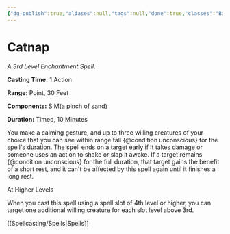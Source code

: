```yaml
---
{"dg-publish":true,"aliases":null,"tags":null,"done":true,"classes":"Bard, Sorcerer, Wizard, Artificer (Revisited), Artificer,","spellLevel":3,"school":"Enchantment","source":"XGE","permalink":"/spells/catnap/","dgHomeLink":false,"dgPassFrontmatter":true}
---
```


# Catnap
*A 3rd Level Enchantment Spell.*

**Casting Time:** 1 Action

**Range:** Point, 30 Feet

**Components:** S M(a pinch of sand)

**Duration:** Timed, 10 Minutes

You make a calming gesture, and up to three willing creatures of your choice that you can see within range fall {@condition unconscious} for the spell's duration. The spell ends on a target early if it takes damage or someone uses an action to shake or slap it awake. If a target remains {@condition unconscious} for the full duration, that target gains the benefit of a short rest, and it can't be affected by this spell again until it finishes a long rest.

At Higher Levels

When you cast this spell using a spell slot of 4th level or higher, you can target one additional willing creature for each slot level above 3rd.

[[Spellcasting/Spells|Spells]]